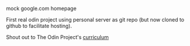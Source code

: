 mock google.com homepage

First real odin project using personal server as git repo (but now cloned to github to facilitate hosting).

Shout out to The Odin Project's [curriculum](http://www.theodinproject.com/course/web-development-101/lessons/html-css)
